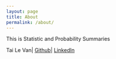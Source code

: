 ```yaml
---
layout: page
title: About
permalink: /about/
---
```


This is Statistic and Probability Summaries

Tai Le Van|
[Github](https://github.com/tailevan)|
[LinkedIn](https://linkedin.com/tailevan)
